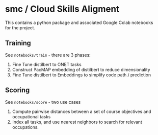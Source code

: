 # smc / Cloud Skills Aligment


This contains a python package and associated Google Colab notebooks for the project.


## Training

See `notebooks/train` - there are 3 phases:

1. Fine Tune distilbert to ONET tasks
2. Construct PacMAP embedding of distilbert to reduce dimensionality
3. Fine Tune distilbert to Embeddings to simplify code path / prediction

## Scoring

See `notebooks/score` - two use cases

1. Compute pairwise distances between a set of course objectives and occupational tasks
2. Index all tasks, and use nearest neighbors to search for relevant occupations.

